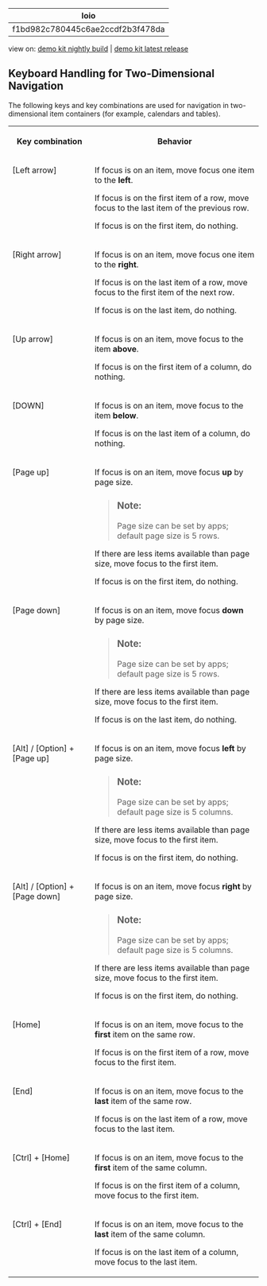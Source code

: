 <!-- loiof1bd982c780445c6ae2ccdf2b3f478da -->

| loio |
| -----|
| f1bd982c780445c6ae2ccdf2b3f478da |

<div id="loio">

view on: [demo kit nightly build](https://sdk.openui5.org/nightly/#/topic/f1bd982c780445c6ae2ccdf2b3f478da) | [demo kit latest release](https://sdk.openui5.org/topic/f1bd982c780445c6ae2ccdf2b3f478da)</div>

## Keyboard Handling for Two-Dimensional Navigation

The following keys and key combinations are used for navigation in two-dimensional item containers \(for example, calendars and tables\).


<table>
<tr>
<th valign="top">

Key combination



</th>
<th valign="top">

Behavior



</th>
</tr>
<tr>
<td valign="top">

 [Left arrow\]



</td>
<td valign="top">

If focus is on an item, move focus one item to the **left**.

If focus is on the first item of a row, move focus to the last item of the previous row.

If focus is on the first item, do nothing.



</td>
</tr>
<tr>
<td valign="top">

 [Right arrow\]



</td>
<td valign="top">

If focus is on an item, move focus one item to the **right**.

If focus is on the last item of a row, move focus to the first item of the next row.

If focus is on the last item, do nothing.



</td>
</tr>
<tr>
<td valign="top">

 [Up arrow\]



</td>
<td valign="top">

If focus is on an item, move focus to the item **above**.

If focus is on the first item of a column, do nothing.



</td>
</tr>
<tr>
<td valign="top">

 [DOWN\]



</td>
<td valign="top">

If focus is on an item, move focus to the item **below**.

If focus is on the last item of a column, do nothing.



</td>
</tr>
<tr>
<td valign="top">

[Page up\]



</td>
<td valign="top">

If focus is on an item, move focus **up** by page size.

> ### Note:  
> Page size can be set by apps; default page size is 5 rows.

If there are less items available than page size, move focus to the first item.

If focus is on the first item, do nothing.



</td>
</tr>
<tr>
<td valign="top">

[Page down\]



</td>
<td valign="top">

If focus is on an item, move focus **down** by page size.

> ### Note:  
> Page size can be set by apps; default page size is 5 rows.

If there are less items available than page size, move focus to the first item.

If focus is on the last item, do nothing.



</td>
</tr>
<tr>
<td valign="top">

 [Alt\] / [Option\] + [Page up\] 



</td>
<td valign="top">

If focus is on an item, move focus **left** by page size.

> ### Note:  
> Page size can be set by apps; default page size is 5 columns.

If there are less items available than page size, move focus to the first item.

If focus is on the first item, do nothing.



</td>
</tr>
<tr>
<td valign="top">

 [Alt\] / [Option\] + [Page down\] 



</td>
<td valign="top">

If focus is on an item, move focus **right** by page size.

> ### Note:  
> Page size can be set by apps; default page size is 5 columns.

If there are less items available than page size, move focus to the first item.

If focus is on the first item, do nothing.



</td>
</tr>
<tr>
<td valign="top">

[Home\]



</td>
<td valign="top">

If focus is on an item, move focus to the **first** item on the same row.

If focus is on the first item of a row, move focus to the first item.



</td>
</tr>
<tr>
<td valign="top">

[End\]



</td>
<td valign="top">

If focus is on an item, move focus to the **last** item of the same row.

If focus is on the last item of a row, move focus to the last item.



</td>
</tr>
<tr>
<td valign="top">

 [Ctrl\] + [Home\] 



</td>
<td valign="top">

If focus is on an item, move focus to the **first** item of the same column.

If focus is on the first item of a column, move focus to the first item.



</td>
</tr>
<tr>
<td valign="top">

 [Ctrl\] + [End\] 



</td>
<td valign="top">

If focus is on an item, move focus to the **last** item of the same column.

If focus is on the last item of a column, move focus to the last item.



</td>
</tr>
</table>

